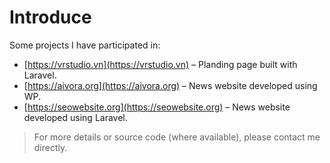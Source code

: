 # Introduce

Some projects I have participated in:

- [https://vrstudio.vn](https://vrstudio.vn) – Planding page built with Laravel.
- [https://aivora.org](https://aivora.org) – News website developed using WP.
- [https://seowebsite.org](https://seowebsite.org) – News website developed using Laravel.

> For more details or source code (where available), please contact me directly.

